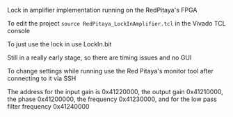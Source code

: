 Lock in amplifier implementation running on the RedPitaya's FPGA

To edit the project `source RedPitaya_LockInAmplifier.tcl` in the Vivado TCL console

To just use the lock in use LockIn.bit


Still in a really early stage, so there are timing issues and no GUI

To change settings while running use the Red Pitaya's monitor tool after connecting to it via SSH

The address for the input gain is 0x41220000, the output gain 0x41210000, the phase 0x41200000,
the frequency 0x41230000, and for the low pass filter frequency 0x41240000
